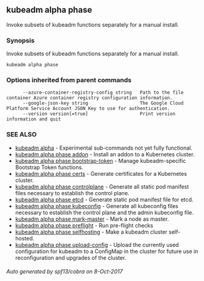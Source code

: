 ## kubeadm alpha phase

Invoke subsets of kubeadm functions separately for a manual install.

### Synopsis


Invoke subsets of kubeadm functions separately for a manual install.

```
kubeadm alpha phase
```

### Options inherited from parent commands

```
      --azure-container-registry-config string   Path to the file container Azure container registry configuration information.
      --google-json-key string                   The Google Cloud Platform Service Account JSON Key to use for authentication.
      --version version[=true]                   Print version information and quit
```

### SEE ALSO
* [kubeadm alpha](kubeadm_alpha.md)	 - Experimental sub-commands not yet fully functional.
* [kubeadm alpha phase addon](kubeadm_alpha_phase_addon.md)	 - Install an addon to a Kubernetes cluster.
* [kubeadm alpha phase bootstrap-token](kubeadm_alpha_phase_bootstrap-token.md)	 - Manage kubeadm-specific Bootstrap Token functions.
* [kubeadm alpha phase certs](kubeadm_alpha_phase_certs.md)	 - Generate certificates for a Kubernetes cluster.
* [kubeadm alpha phase controlplane](kubeadm_alpha_phase_controlplane.md)	 - Generate all static pod manifest files necessary to establish the control plane.
* [kubeadm alpha phase etcd](kubeadm_alpha_phase_etcd.md)	 - Generate static pod manifest file for etcd.
* [kubeadm alpha phase kubeconfig](kubeadm_alpha_phase_kubeconfig.md)	 - Generate all kubeconfig files necessary to establish the control plane and the admin kubeconfig file.
* [kubeadm alpha phase mark-master](kubeadm_alpha_phase_mark-master.md)	 - Mark a node as master.
* [kubeadm alpha phase preflight](kubeadm_alpha_phase_preflight.md)	 - Run pre-flight checks
* [kubeadm alpha phase selfhosting](kubeadm_alpha_phase_selfhosting.md)	 - Make a kubeadm cluster self-hosted.
* [kubeadm alpha phase upload-config](kubeadm_alpha_phase_upload-config.md)	 - Upload the currently used configuration for kubeadm to a ConfigMap in the cluster for future use in reconfiguration and upgrades of the cluster.

###### Auto generated by spf13/cobra on 8-Oct-2017

